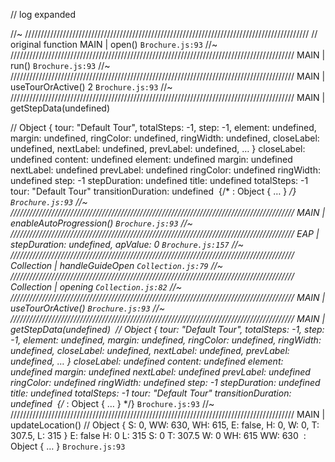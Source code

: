// log expanded

//~ //////////////////////////////////////////////////////////////////////////////////////////
// original function
MAIN | open() `Brochure.js:93`
//~ //////////////////////////////////////////////////////////////////////////////////////////
MAIN | run() `Brochure.js:93`
//~ //////////////////////////////////////////////////////////////////////////////////////////
MAIN | useTourOrActive() 2 `Brochure.js:93`
//~ //////////////////////////////////////////////////////////////////////////////////////////
MAIN | getStepData(undefined) 

// Object { tour: "Default Tour", totalSteps: -1, step: -1, element: undefined, margin: undefined, ringColor: undefined, ringWidth: undefined, closeLabel: undefined, nextLabel: undefined, prevLabel: undefined, … }
closeLabel: undefined
content: undefined
element: undefined
margin: undefined
nextLabel: undefined
prevLabel: undefined
ringColor: undefined
ringWidth: undefined
step: -1
stepDuration: undefined
title: undefined
totalSteps: -1
tour: "Default Tour"
transitionDuration: undefined
​
{/* <prototype>: Object { … } */}
`Brochure.js:93`
//~ //////////////////////////////////////////////////////////////////////////////////////////
MAIN | enableAutoProgression() `Brochure.js:93`
//~ //////////////////////////////////////////////////////////////////////////////////////////
EAP | stepDuration: undefined, apValue: 0 `Brochure.js:157`
//~ //////////////////////////////////////////////////////////////////////////////////////////
Collection | handleGuideOpen `Collection.js:79`
//~ //////////////////////////////////////////////////////////////////////////////////////////
Collection | opening `Collection.js:82`
//~ //////////////////////////////////////////////////////////////////////////////////////////
MAIN | useTourOrActive() `Brochure.js:93`
//~ //////////////////////////////////////////////////////////////////////////////////////////
MAIN | getStepData(undefined) 
​
// Object { tour: "Default Tour", totalSteps: -1, step: -1, element: undefined, margin: undefined, ringColor: undefined, ringWidth: undefined, closeLabel: undefined, nextLabel: undefined, prevLabel: undefined, … }
closeLabel: undefined
content: undefined
element: undefined
margin: undefined
nextLabel: undefined
prevLabel: undefined
ringColor: undefined
ringWidth: undefined
step: -1
stepDuration: undefined
title: undefined
totalSteps: -1
tour: "Default Tour"
transitionDuration: undefined
​
{/* <prototype>: Object { … } */}
`Brochure.js:93`
//~ //////////////////////////////////////////////////////////////////////////////////////////
MAIN | updateLocation() 
// Object { S: 0, WW: 630, WH: 615, E: false, H: 0, W: 0, T: 307.5, L: 315 }
E: false
H: 0
L: 315
S: 0
T: 307.5
W: 0
WH: 615
WW: 630
​
<prototype>: Object { … }
`Brochure.js:93`